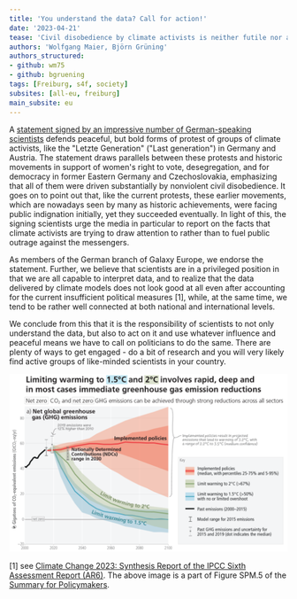 ```yaml
---
title: 'You understand the data? Call for action!'
date: '2023-04-21'
tease: 'Civil disobedience by climate activists is neither futile nor a criminal act statement of scientists says'
authors: 'Wolfgang Maier, Björn Grüning'
authors_structured:
- github: wm75
- github: bgruening
tags: [Freiburg, s4f, society]
subsites: [all-eu, freiburg]
main_subsite: eu
---
```


A [statement signed by an impressive number of German-speaking scientists](https://handeln-statt-kriminalisieren.com/) defends peaceful, but bold forms of protest of groups of climate activists, like the "Letzte Generation" ("Last generation") in Germany and Austria.
The statement draws parallels between these protests and historic movements in support of women's right to vote, desegregation, and for democracy in former Eastern Germany and Czechoslovakia, emphasizing that all of them were driven substantially by nonviolent civil disobedience. It goes on to point out that, like the current protests, these earlier movements, which are nowadays seen by many as historic achievements, were facing public indignation initially, yet they succeeded eventually. In light of this, the signing scientists urge the media in particular to report on the facts that climate activists are trying to draw attention to rather than to fuel public outrage against the messengers.

As members of the German branch of Galaxy Europe, we endorse the statement. Further, we believe that scientists are in a privileged position in that we are all capable to interpret data, and to realize that the data delivered by climate models does not look good at all even after accounting for the current insufficient political measures [1], while, at the same time, we tend to be rather well connected at both national and international levels.

We conclude from this that it is the responsibility of scientists to not only understand the data, but also to act on it and use whatever influence and peaceful means we have to call on politicians to do the same. There are plenty of ways to get engaged - do a bit of research and you will very likely find active groups of like-minded scientists in your country.

![IPCC Global warming projections](./warming_paths.png)

[1] see [Climate Change 2023: Synthesis Report of the IPCC Sixth Assessment Report (AR6)](https://www.ipcc.ch/report/ar6/syr/). The above image is a part of Figure SPM.5 of the [Summary for Policymakers](https://www.ipcc.ch/report/ar6/syr/downloads/report/IPCC_AR6_SYR_SPM.pdf).

